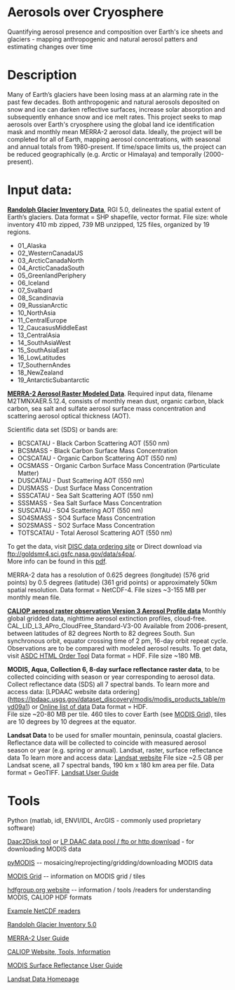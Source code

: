 # Aerosols over Cryosphere
Quantifying aerosol presence and composition over Earth's ice sheets and glaciers - mapping anthropogenic and natural aerosol patters and estimating changes over time

# Description
Many of Earth’s glaciers have been losing mass at an alarming rate in the past few decades. Both anthropogenic and natural aerosols deposited on snow and ice can darken reflective surfaces, increase solar absorption and subsequently enhance snow and ice melt rates. This project seeks to map aerosols over Earth's cryosphere using the global land ice identification mask and monthly mean MERRA-2 aerosol data. Ideally, the project will be completed for all of Earth, mapping aerosol concentrations, with seasonal and annual totals from 1980-present. If time/space limits us, the project can be reduced geographically (e.g. Arctic or Himalaya) and temporally (2000-present).

# Input data:
[**Randolph Glacier Inventory Data**](http://www.glims.org/RGI/rgi50_dl.html), RGI 5.0, delineates the spatial extent of Earth’s glaciers.
Data format = SHP shapefile, vector format. 
File size: whole inventory 410 mb zipped, 739 MB unzipped, 125 files, organized by 19 regions.

- 01_Alaska
- 02_WesternCanadaUS
- 03_ArcticCanadaNorth
- 04_ArcticCanadaSouth
- 05_GreenlandPeriphery
- 06_Iceland
- 07_Svalbard
- 08_Scandinavia
- 09_RussianArctic
- 10_NorthAsia
- 11_CentralEurope
- 12_CaucasusMiddleEast
- 13_CentralAsia
- 14_SouthAsiaWest
- 15_SouthAsiaEast
- 16_LowLatitudes
- 17_SouthernAndes
- 18_NewZealand
- 19_AntarcticSubantarctic

[**MERRA-2 Aerosol Raster Modeled Data**](http://gmao.gsfc.nasa.gov/reanalysis/MERRA-2/data_access/). Required input data, filename M2TMNXAER.5.12.4, consists of monthly mean dust, organic carbon, black carbon, sea salt and sulfate aerosol surface mass concentration and scattering aerosol optical thickness (AOT). 

Scientific data set (SDS) or bands are: 

- BCSCATAU - Black Carbon Scattering AOT (550 nm)
- BCSMASS - Black Carbon Surface Mass Concentration
- OCSCATAU - Organic Carbon Scattering AOT (550 nm)
- OCSMASS - Organic Carbon Surface Mass Concentration (Particulate Matter)
- DUSCATAU - Dust Scattering AOT (550 nm)
- DUSMASS - Dust Surface Mass Concentration
- SSSCATAU - Sea Salt Scattering AOT (550 nm)
- SSSMASS - Sea Salt Surface Mass Concentration
- SUSCATAU - SO4 Scattering AOT (550 nm)
- SO4SMASS - SO4 Surface Mass Concentration
- SO2SMASS - SO2 Surface Mass Concentration
- TOTSCATAU - Total Aerosol Scattering AOT (550 nm)

To get the data, visit [DISC data ordering site](http://disc.sci.gsfc.nasa.gov/uui/datasets?keywords=%22MERRA-2%22) or Direct download via ftp://goldsmr4.sci.gsfc.nasa.gov/data/s4pa/.  
More info can be found in this [pdf](http://gmao.gsfc.nasa.gov/pubs/docs/Bosilovich785.pdf).  

MERRA-2 data has a resolution of 0.625 degrees (longitude) (576 grid points) by 0.5 degrees (latitude) (361 grid points) or approximately 50km spatial resolution.
Data format = NetCDF-4.  File sizes ~3-155 MB per monthly mean file.

[**CALIOP aerosol raster observation Version 3 Aerosol Profile data**](https://eosweb.larc.nasa.gov/project/calipso/cal_lid_l3_apro_cloudfree-standard-V3-00)
Monthly global gridded data, nighttime aerosol extinction profiles, cloud-free. CAL_LID_L3_APro_CloudFree_Standard-V3-00   Available from 2006-present, between latitudes of 82 degrees North to 82 degrees South.    Sun synchronous orbit, equator crossing time of 2 pm, 16-day orbit repeat cycle.
Observations are to be compared with modeled aerosol results.
To get data, visit [ASDC HTML Order Tool](https://eosweb.larc.nasa.gov/HORDERBIN/HTML_Start.cgi)
Data format = HDF.  File size ~180 MB.

**MODIS, Aqua, Collection 6, 8-day surface reflectance raster data**, to be collected coinciding with season or year corresponding to aerosol data.  Collect reflectance data (SDS) all 7 spectral bands.
To learn more and access data: [LPDAAC website data ordering]
(https://lpdaac.usgs.gov/dataset_discovery/modis/modis_products_table/myd09a1)
or [Online list of data](http://e4ftl01.cr.usgs.gov/MOLA/MYD09A1.006/)
Data format = HDF.    
File size ~20-80 MB per tile. 460 tiles to cover Earth (see [MODIS Grid](http://modis-land.gsfc.nasa.gov/MODLAND_grid.html)), tiles are 10 degrees by 10 degrees at the equator.

**Landsat Data** to be used for smaller mountain, peninsula, coastal glaciers.  Reflectance data will be collected to coincide with measured aerosol season or year (e.g. spring or annual).
Landsat, raster, surface reflectance data
To learn more and access data: [Landsat website](http://landsat.usgs.gov/CDR_LSR.php)
File size ~2.5 GB per Landsat scene, all 7 spectral bands, 190 km x 180 km area per file.
Data format = GeoTIFF. [Landsat User Guide](http://landsat.usgs.gov/documents/cdr_sr_product_guide.pdf)


# Tools
Python
(matlab, idl, ENVI/IDL, ArcGIS - commonly used proprietary software)  

[Daac2Disk tool](https://lpdaac.usgs.gov/lp_daac2disk_download_manager_release)
or [LP DAAC data pool / ftp or http download](https://lpdaac.usgs.gov/data_access/data_pool)  - for downloading MODIS data

[pyMODIS](http://www.pymodis.org/) --  mosaicing/reprojecting/gridding/downloading MODIS data

[MODIS Grid](http://modis-land.gsfc.nasa.gov/MODLAND_grid.html) -- information on MODIS grid / tiles

[hdfgroup.org website](https://www.hdfgroup.org/) -- information / tools /readers for understanding MODIS, CALIOP HDF formats

[Example NetCDF readers](http://www-pord.ucsd.edu/~cjiang/python.html)

[Randolph Glacier Inventory 5.0](http://www.glims.org/RGI/)

[MERRA-2 User Guide](http://gmao.gsfc.nasa.gov/pubs/tm/docs/Bosilovich803.pdf)

[CALIOP Website, Tools, Information](https://eosweb.larc.nasa.gov/news/calipso-v3-00-lidar-level-3-aerosol-product-release)

[MODIS Surface Reflectance User Guide](http://modis-sr.ltdri.org/guide/MOD09_UserGuide_v1.4.pdf)

[Landsat Data Homepage](http://landsat.gsfc.nasa.gov/?page_id=9)







